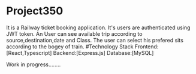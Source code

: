 # Project350
It is a Railway ticket booking application. It's users are authenticated using JWT token. An User can see available trip according to source,destination,date and Class.
The user can select his prefered sits according to the bogey of train.
#Technology Stack
Frontend:[React,Typescript]
Backend:[Express.js]
Database:[MySQL]

Work in progress........
